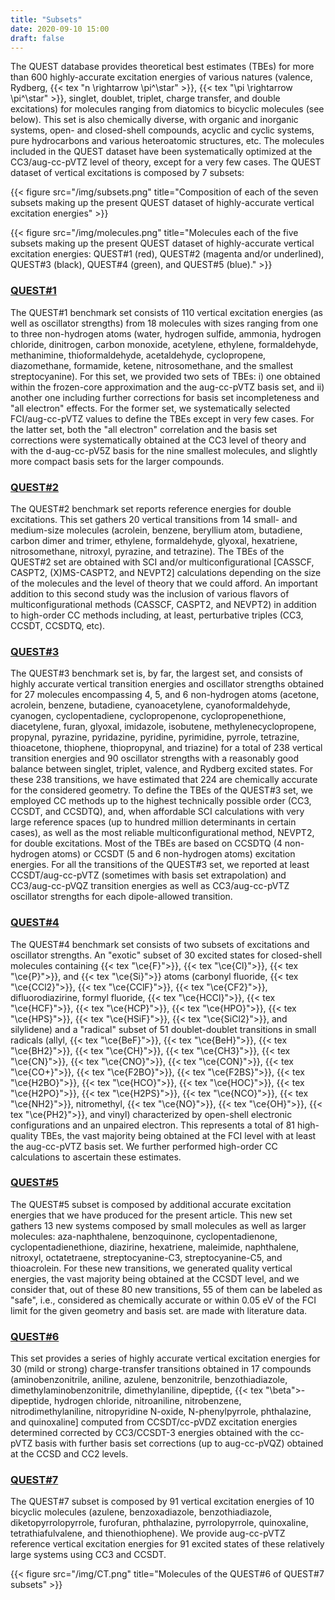 ```yaml
---
title: "Subsets"
date: 2020-09-10 15:00
draft: false
---
```


The QUEST database provides theoretical best estimates (TBEs) for more than 600 highly-accurate excitation energies of various natures (valence, Rydberg, {{< tex "n \rightarrow \pi^\star" >}}, {{< tex "\pi \rightarrow \pi^\star" >}}, singlet, doublet, triplet, charge transfer, and double excitations) for molecules ranging from diatomics to bicyclic molecules (see below).
This set is also chemically diverse, with organic and inorganic systems, open- and closed-shell compounds, acyclic and cyclic systems, pure hydrocarbons and various heteroatomic structures, etc.
The molecules included in the QUEST dataset have been systematically optimized at the CC3/aug-cc-pVTZ level of theory, except for a very few cases.
The QUEST dataset of vertical excitations is composed by 7 subsets:

{{< figure src="/img/subsets.png" title="Composition of each of the seven subsets making up the present QUEST dataset of highly-accurate vertical excitation energies" >}}

{{< figure src="/img/molecules.png" title="Molecules each of the five subsets making up the present QUEST dataset of highly-accurate vertical excitation energies: QUEST#1 (red), QUEST#2 (magenta and/or underlined), QUEST#3 (black), QUEST#4 (green), and QUEST#5 (blue)." >}}

### [QUEST#1](/references#QUEST%231)
The QUEST#1 benchmark set consists of 110 vertical excitation energies (as well as oscillator strengths) from 18 molecules with sizes ranging from one to three non-hydrogen atoms (water, hydrogen sulfide, ammonia, hydrogen chloride, dinitrogen, carbon monoxide, acetylene, ethylene, formaldehyde, methanimine, thioformaldehyde, acetaldehyde, cyclopropene, diazomethane, formamide, ketene, nitrosomethane, and the smallest
streptocyanine). For this set, we provided two sets of TBEs: i) one obtained within the frozen-core approximation and the aug-cc-pVTZ basis set, and ii) another one including further corrections for basis set incompleteness and "all electron" effects.
For the former set, we systematically selected FCI/aug-cc-pVTZ values to define the TBEs except in very few cases.
For the latter set, both the "all electron" correlation and the basis set corrections were systematically obtained at the CC3 level of theory and with the d-aug-cc-pV5Z basis for the nine smallest molecules, and slightly more compact basis sets for the larger compounds.

### [QUEST#2](/references#QUEST%232)
The QUEST#2 benchmark set reports reference energies for double excitations.
This set gathers 20 vertical transitions from 14 small- and medium-size molecules (acrolein, benzene, beryllium atom, butadiene, carbon dimer and trimer, ethylene, formaldehyde, glyoxal, hexatriene, nitrosomethane, nitroxyl, pyrazine, and tetrazine).
The TBEs of the QUEST#2 set are obtained with SCI and/or multiconfigurational [CASSCF, CASPT2, (X)MS-CASPT2, and NEVPT2] calculations depending on the size of the molecules and the level of theory that we could afford.
An important addition to this second study was the inclusion of various flavors of multiconfigurational methods (CASSCF, CASPT2, and NEVPT2) in addition to high-order CC methods including, at least, perturbative triples (CC3, CCSDT, CCSDTQ, etc).

### [QUEST#3](/references#QUEST%233)
The QUEST#3 benchmark set is, by far, the largest set, and consists of highly accurate vertical transition energies and oscillator strengths obtained for 27 molecules encompassing 4, 5, and 6 non-hydrogen atoms (acetone, acrolein, benzene, butadiene, cyanoacetylene, cyanoformaldehyde, cyanogen, cyclopentadiene, cyclopropenone, cyclopropenethione, diacetylene, furan, glyoxal, imidazole, isobutene, methylenecyclopropene, propynal, pyrazine, pyridazine, pyridine, pyrimidine, pyrrole, tetrazine, thioacetone, thiophene, thiopropynal, and triazine) for a total of 238 vertical transition energies and 90 oscillator strengths with a reasonably good balance between singlet, triplet, valence, and Rydberg excited states.
For these 238 transitions, we have estimated that 224 are chemically accurate for the considered geometry.
To define the TBEs of the QUEST#3 set, we employed CC methods up to the highest technically possible order (CC3, CCSDT, and CCSDTQ), and, when affordable SCI calculations with very large reference spaces (up to hundred million determinants in certain cases), as well as the most reliable multiconfigurational method, NEVPT2, for double excitations.
Most of the TBEs are based on CCSDTQ (4 non-hydrogen atoms) or CCSDT (5 and 6 non-hydrogen atoms) excitation energies.
For all the transitions of the QUEST#3 set, we reported at least CCSDT/aug-cc-pVTZ (sometimes with basis set extrapolation) and CC3/aug-cc-pVQZ transition energies as well as CC3/aug-cc-pVTZ oscillator strengths for each dipole-allowed transition.

### [QUEST#4](/references#QUEST%234)
The QUEST#4 benchmark set consists of two subsets of excitations and oscillator strengths.
An "exotic" subset of 30 excited states for closed-shell molecules containing {{< tex "\ce{F}">}}, {{< tex "\ce{Cl}">}}, {{< tex "\ce{P}">}}, and {{< tex "\ce{Si}">}} atoms (carbonyl fluoride, {{< tex "\ce{CCl2}">}}, {{< tex "\ce{CClF}">}}, {{< tex "\ce{CF2}">}}, difluorodiazirine, formyl fluoride, {{< tex "\ce{HCCl}">}}, {{< tex "\ce{HCF}">}}, {{< tex "\ce{HCP}">}}, {{< tex "\ce{HPO}">}}, {{< tex "\ce{HPS}">}}, {{< tex "\ce{HSiF}">}}, {{< tex "\ce{SiCl2}">}}, and silylidene) and a "radical" subset of 51 doublet-doublet transitions in small radicals (allyl, {{< tex "\ce{BeF}">}}, {{< tex "\ce{BeH}">}}, {{< tex "\ce{BH2}">}}, {{< tex "\ce{CH}">}}, {{< tex "\ce{CH3}">}}, {{< tex "\ce{CN}">}}, {{< tex "\ce{CNO}">}}, {{< tex "\ce{CON}">}}, {{< tex "\ce{CO+}">}}, {{< tex "\ce{F2BO}">}}, {{< tex "\ce{F2BS}">}}, {{< tex "\ce{H2BO}">}}, {{< tex "\ce{HCO}">}}, {{< tex "\ce{HOC}">}}, {{< tex "\ce{H2PO}">}}, {{< tex "\ce{H2PS}">}}, {{< tex "\ce{NCO}">}}, {{< tex "\ce{NH2}">}}, nitromethyl, {{< tex "\ce{NO}">}}, {{< tex "\ce{OH}">}}, {{< tex "\ce{PH2}">}}, and vinyl) characterized by open-shell electronic configurations and an unpaired electron.
This represents a total of 81 high-quality TBEs, the vast majority being obtained at the FCI level with at least the aug-cc-pVTZ basis set.
We further performed high-order CC calculations to ascertain these estimates.

### [QUEST#5](/references#QUEST%235)

The QUEST#5 subset is composed by additional accurate excitation energies that we have produced for the present article. This new set gathers 13 new systems composed by small molecules as well as larger molecules: aza-naphthalene, benzoquinone, cyclopentadienone, cyclopentadienethione, diazirine, hexatriene, maleimide, naphthalene, nitroxyl, octatetraene, streptocyanine-C3, streptocyanine-C5, and thioacrolein. For these new transitions, we generated quality vertical energies, the vast majority being obtained at the CCSDT level, and we consider that, out of these 80 new transitions, 55 of them can be labeled 
as "safe", i.e., considered as chemically accurate or within 0.05 eV of the FCI limit for the given geometry and basis set.
are made with literature data.

### [QUEST#6](/references#QUEST%236)
This set provides a series of highly accurate vertical excitation energies for 30 (mild or strong) charge-transfer transitions obtained in 17 compounds (aminobenzonitrile, aniline, azulene, benzonitrile, benzothiadiazole, dimethylaminobenzonitrile, dimethylaniline, dipeptide, {{< tex "\beta">-dipeptide, hydrogen chloride, nitroaniline, nitrobenzene,
nitrodimethylaniline, nitropyridine N-oxide, N-phenylpyrrole, phthalazine, and quinoxaline] computed from CCSDT/cc-pVDZ excitation energies determined corrected by CC3/CCSDT-3 energies obtained with the cc-pVTZ basis with further basis set corrections (up to aug-cc-pVQZ) obtained at the CCSD and CC2 levels.

### [QUEST#7](/references#QUEST%237)

The QUEST#7 subset is composed by 91 vertical excitation energies of 10 bicyclic molecules (azulene, benzoxadiazole, benzothiadiazole, diketopyrrolopyrrole, furofuran, phthalazine, pyrrolopyrrole, quinoxaline, tetrathiafulvalene, and thienothiophene). 
We provide aug-cc-pVTZ reference vertical excitation energies for 91 excited states of these relatively large systems using CC3 and CCSDT.

{{< figure src="/img/CT.png" title="Molecules of the QUEST#6 of QUEST#7 subsets" >}}

